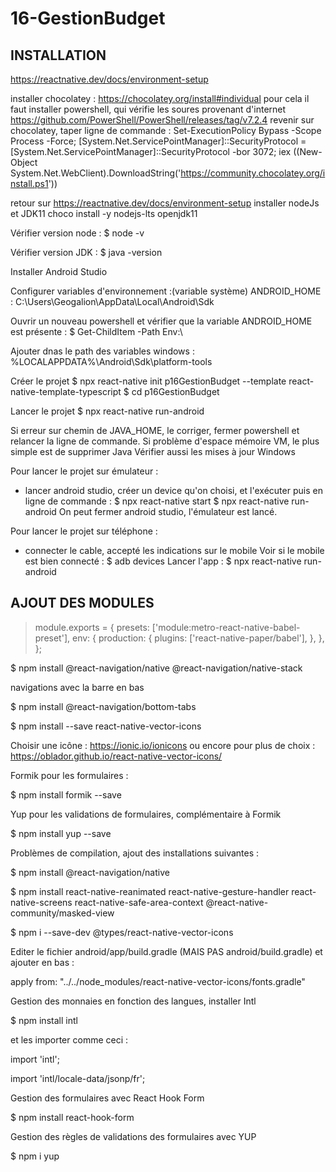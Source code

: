 # 16-GestionBudget

INSTALLATION 
------------

https://reactnative.dev/docs/environment-setup

installer chocolatey : https://chocolatey.org/install#individual
pour cela il faut installer powershell, qui vérifie les soures provenant d'internet
https://github.com/PowerShell/PowerShell/releases/tag/v7.2.4
revenir sur chocolatey, taper ligne de commande :
Set-ExecutionPolicy Bypass -Scope Process -Force; [System.Net.ServicePointManager]::SecurityProtocol = [System.Net.ServicePointManager]::SecurityProtocol -bor 3072; iex ((New-Object System.Net.WebClient).DownloadString('https://community.chocolatey.org/install.ps1'))

retour sur https://reactnative.dev/docs/environment-setup
installer nodeJs et JDK11
choco install -y nodejs-lts openjdk11

Vérifier version node :
$ node -v

Vérifier version JDK :
$ java -version

Installer Android Studio

Configurer variables d'environnement :(variable système)
ANDROID_HOME : C:\Users\Geogalion\AppData\Local\Android\Sdk

Ouvrir un nouveau powershell et vérifier que la variable ANDROID_HOME est présente :
$ Get-ChildItem -Path Env:\

Ajouter dnas le path des variables windows : 
%LOCALAPPDATA%\Android\Sdk\platform-tools

Créer le projet 
$ npx react-native init p16GestionBudget --template react-native-template-typescript
$ cd p16GestionBudget 

Lancer le projet
$ npx react-native run-android

Si erreur sur chemin de JAVA_HOME, le corriger, fermer powershell et relancer la ligne de commande.
Si problème d'espace mémoire VM, le plus simple est de supprimer Java
Vérifier aussi les mises à jour Windows

Pour lancer le projet sur émulateur :
- lancer android studio, créer un device qu'on choisi, et l'exécuter
puis en ligne de commande :
$ npx react-native start
$ npx react-native run-android
On peut fermer android studio, l'émulateur est lancé.

Pour lancer le projet sur téléphone :
- connecter le cable, accepté les indications sur le mobile
Voir si le mobile est bien connecté :
$ adb devices
Lancer l'app :
$ npx react-native run-android


AJOUT DES MODULES
-----------------

>   module.exports = {
>     presets: ['module:metro-react-native-babel-preset'],
>     env: {
>       production: {
>         plugins: ['react-native-paper/babel'],
>       },
>     },
>   };

$ npm install @react-navigation/native @react-navigation/native-stack

navigations avec la barre en bas

$ npm install @react-navigation/bottom-tabs

$ npm install --save react-native-vector-icons

Choisir une icône : https://ionic.io/ionicons  ou encore pour plus de choix : https://oblador.github.io/react-native-vector-icons/

Formik pour les formulaires :

$ npm install formik --save

Yup pour les validations de formulaires, complémentaire à Formik

$ npm install yup --save

Problèmes de compilation, ajout des installations suivantes :

$ npm install @react-navigation/native

$ npm install react-native-reanimated react-native-gesture-handler react-native-screens react-native-safe-area-context @react-native-community/masked-view

$ npm i --save-dev @types/react-native-vector-icons

Editer le fichier android/app/build.gradle (MAIS PAS android/build.gradle)
et ajouter en bas : 

apply from: "../../node_modules/react-native-vector-icons/fonts.gradle"

Gestion des monnaies en fonction des langues, installer Intl

$ npm install intl

et les importer comme ceci :

import 'intl';

import 'intl/locale-data/jsonp/fr';

Gestion des formulaires avec React Hook Form

$ npm install react-hook-form

Gestion des règles de validations des formulaires avec YUP

$ npm i yup
